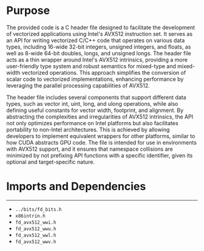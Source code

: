 # Purpose
The provided code is a C header file designed to facilitate the development of vectorized applications using Intel's AVX512 instruction set. It serves as an API for writing vectorized C/C++ code that operates on various data types, including 16-wide 32-bit integers, unsigned integers, and floats, as well as 8-wide 64-bit doubles, longs, and unsigned longs. The header file acts as a thin wrapper around Intel's AVX512 intrinsics, providing a more user-friendly type system and robust semantics for mixed-type and mixed-width vectorized operations. This approach simplifies the conversion of scalar code to vectorized implementations, enhancing performance by leveraging the parallel processing capabilities of AVX512.

The header file includes several components that support different data types, such as vector int, uint, long, and ulong operations, while also defining useful constants for vector width, footprint, and alignment. By abstracting the complexities and irregularities of AVX512 intrinsics, the API not only optimizes performance on Intel platforms but also facilitates portability to non-Intel architectures. This is achieved by allowing developers to implement equivalent wrappers for other platforms, similar to how CUDA abstracts GPU code. The file is intended for use in environments with AVX512 support, and it ensures that namespace collisions are minimized by not prefixing API functions with a specific identifier, given its optional and target-specific nature.
# Imports and Dependencies

---
- `../bits/fd_bits.h`
- `x86intrin.h`
- `fd_avx512_wwi.h`
- `fd_avx512_wwu.h`
- `fd_avx512_wwl.h`
- `fd_avx512_wwv.h`


